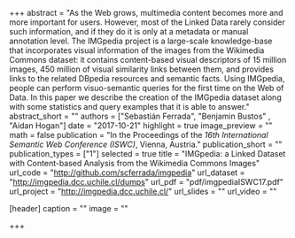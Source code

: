 +++
abstract = "As the Web grows, multimedia content becomes more and more important for users. However, most of the Linked Data rarely consider such information, and if they do it is only at a metadata or manual annotation level. The IMGpedia project is a large-scale knowledge-base that incorporates visual information of the images from the Wikimedia Commons dataset: it contains content-based visual descriptors of 15 million images, 450 million of visual similarity links between them, and provides links to the related DBpedia resources and semantic facts. Using IMGpedia, people can perform visuo-semantic queries for the first time on the Web of Data. In this paper we describe the creation of the IMGpedia dataset along with some statistics and query examples that it is able to answer."
abstract_short = ""
authors = ["Sebastián Ferrada", "Benjamin Bustos" , "Aidan Hogan"]
date = "2017-10-21"
highlight = true
image_preview = ""
math = false
publication = "In the Proceedings of the *16th International Semantic Web Conference (ISWC)*, Vienna, Austria."
publication_short = ""
publication_types = ["1"]
selected = true
title = "IMGpedia: a Linked Dataset with Content-based Analysis from the Wikimedia Commons Images"
url_code = "http://github.com/scferrada/imgpedia"
url_dataset = "http://imgpedia.dcc.uchile.cl/dumps"
url_pdf = "pdf/imgpediaISWC17.pdf"
url_project = "http://imgpedia.dcc.uchile.cl/"
url_slides = ""
url_video = ""

[header]
  caption = ""
  image = ""

+++

